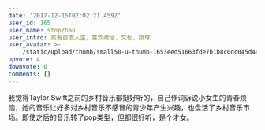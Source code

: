 ```yaml
---
date: '2017-12-15T02:02:21.459Z'
user_id: 165
user_name: stopZhao
user_intro: 笑看百态人生，喜欢政治，文化，排球
user_avatar: >-
    /static/upload/thumb/small50-u-thumb-1653eed51663fde7b1b8c0dc045d444ded7bbca8827.png
upvote: 4
downvote: 0
comments: []
---
```


我觉得Taylor Swift之前的乡村音乐都挺好听的，自己作词诉说小女生的青春烦恼，她的音乐让好多对乡村音乐不感冒的青少年产生兴趣，也盘活了乡村音乐市场。即使之后的音乐转了pop类型，但都很好听，是个才女。
